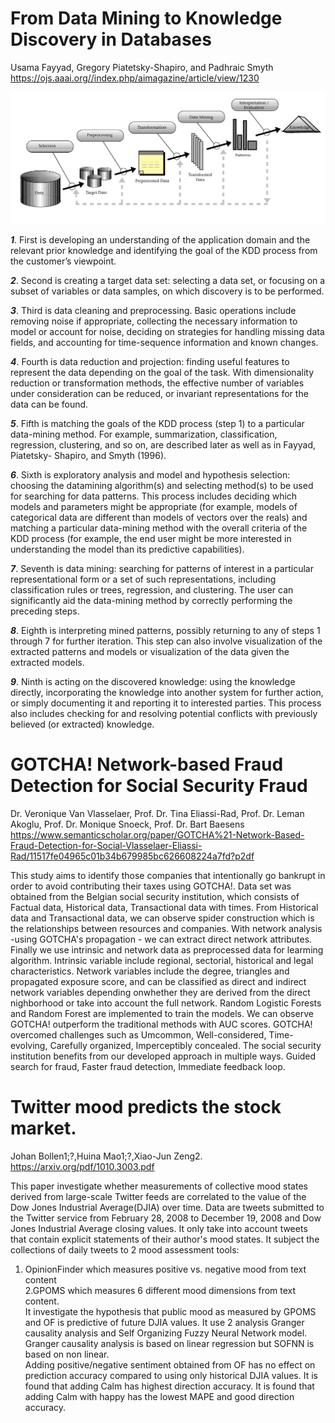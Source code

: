 # From Data Mining to Knowledge Discovery in Databases
Usama Fayyad, Gregory Piatetsky-Shapiro, and Padhraic Smyth<br>
https://ojs.aaai.org//index.php/aimagazine/article/view/1230

![KDD_Process](./image/KDD_Process.png)

*__1__*. First is developing an understanding of the application domain and the relevant prior knowledge and identifying the goal of the KDD process from the customer’s viewpoint.

*__2__*. Second is creating a target data set: selecting a data set, or focusing on a subset of variables or data samples, on which discovery is to be performed.

*__3__*. Third is data cleaning and preprocessing. Basic operations include removing noise if appropriate, collecting the necessary information to model or account for noise, deciding
on strategies for handling missing data fields, and accounting for time-sequence information and known changes.

*__4__*. Fourth is data reduction and projection: finding useful features to represent the data depending on the goal of the task. With dimensionality reduction or transformation methods, the effective number of variables under consideration can be reduced, or invariant representations for the data can be found.

*__5__*. Fifth is matching the goals of the KDD process (step 1) to a particular data-mining method. For example, summarization, classification, regression, clustering, and so on, are described later as well as in Fayyad, Piatetsky- Shapiro, and Smyth (1996).

*__6__*. Sixth is exploratory analysis and model and hypothesis selection: choosing the datamining algorithm(s) and selecting method(s) to be used for searching for data patterns. This process includes deciding which models and parameters might be appropriate (for example, models of categorical data are different than models of vectors over the reals) and matching a particular data-mining method with the overall criteria of the KDD process (for example, the end user might be more interested in understanding the model than its predictive capabilities).

*__7__*. Seventh is data mining: searching for patterns of interest in a particular representational form or a set of such representations, including classification rules or trees, regression, and clustering. The user can significantly aid the data-mining method by correctly performing the preceding steps.

*__8__*. Eighth is interpreting mined patterns, possibly returning to any of steps 1 through 7 for further iteration. This step can also involve visualization of the extracted patterns and models or visualization of the data given the extracted models.

*__9__*. Ninth is acting on the discovered knowledge: using the knowledge directly, incorporating the knowledge into another system for further action, or simply documenting it and reporting it to interested parties. This process also includes checking for and resolving potential conflicts with previously believed (or extracted) knowledge.


# GOTCHA! Network-based Fraud Detection for Social Security Fraud
Dr. Veronique Van Vlasselaer, Prof. Dr. Tina Eliassi-Rad, Prof. Dr. Leman Akoglu, Prof. Dr. Monique Snoeck, Prof. Dr. Bart Baesens<br>
https://www.semanticscholar.org/paper/GOTCHA%21-Network-Based-Fraud-Detection-for-Social-Vlasselaer-Eliassi-Rad/11517fe04965c01b34b679985bc626608224a7fd?p2df

This study aims to identify those companies that intentionally go bankrupt in order to avoid contributing their taxes using GOTCHA!.
Data set was obtained from the Belgian social security institution, which consists of Factual data, Historical data, Transactional data with times.
From Historical data and Transactional data, we can observe spider construction which is the relationships between resources and companies.
With network analysis -using GOTCHA's propagation - we can extract direct network attributes.
Finally we use intrinsic and network data as preprocessed data for learming algorithm.
Intrinsic variable include regional, sectorial, historical and legal characteristics.
Network variables include the degree, triangles and propagated exposure score, and can be classified as direct and indirect network variables depending onwhether they are 
derived from the direct nighborhood or take into account the full network.
Random Logistic Forests and Random Forest are implemented to train the models.
We can observe GOTCHA! outperform the traditional methods with AUC scores.
GOTCHA! overcomed challenges such as Umcommon, Well-considered, Time-evolving, Carefully organized, Imperceptibly concealed.
The social security institution benefits from our developed approach in multiple ways.
Guided search for fraud, Faster fraud detection, Immediate feedback loop.

# Twitter mood predicts the stock market.
Johan Bollen1;?,Huina Mao1;?,Xiao-Jun Zeng2.
https://arxiv.org/pdf/1010.3003.pdf

This paper investigate whether measurements of collective mood states derived from large-scale Twitter feeds are correlated to the value of the Dow Jones Industrial Average(DJIA) over time.
Data are tweets submitted to the Twitter service from February 28, 2008 to December 19, 2008 and Dow Jones Industrial Average closing values.
It only take into account tweets that contain explicit statements of their author's mood states.
It subject the collections of daily tweets to 2 mood assessment tools:<br>
1. OpinionFinder which measures positive vs. negative mood from text content<br>
2.GPOMS which measures 6 different mood dimensions from text content.<br>
It investigate the hypothesis that public mood as measured by GPOMS and OF is predictive of future DJIA values.
It use 2 analysis Granger causality analysis and Self Organizing Fuzzy Neural Network model.
Granger causality analysis is based on linear regression but SOFNN is based on non linear.<br>
Adding positive/negative sentiment obtained from OF has no effect on prediction accuracy compared to using only historical DJIA values.
It is found that adding Calm has highest direction accuracy.
It is found that adding Calm with happy has the lowest MAPE and good direction accuracy.
